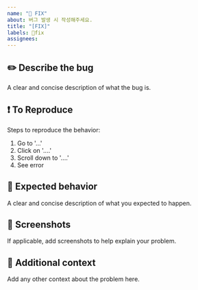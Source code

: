 ```yaml
---
name: "🐛 FIX"
about: 버그 발생 시 작성해주세요.
title: "[FIX]"
labels: 🐛fix
assignees: 
---
```


## ✏️ Describe the bug
A clear and concise description of what the bug is.

## ❗️ To Reproduce
Steps to reproduce the behavior:
1. Go to '...'
2. Click on '....'
3. Scroll down to '....'
4. See error

## 📍 Expected behavior
A clear and concise description of what you expected to happen.

## 📸  Screenshots
If applicable, add screenshots to help explain your problem.

## 🔎 Additional context
Add any other context about the problem here.